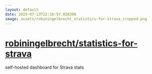 ```yaml
---
layout: default
date: 2025-07-13T22:16:57.038308
image: assets/robiningelbrecht_statistics-for-strava_cropped.png
---
```


# [robiningelbrecht/statistics-for-strava](https://github.com/robiningelbrecht/statistics-for-strava)

self-hosted dashboard for Strava stats
